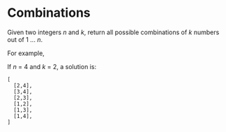 # Combinations

Given two integers *n* and *k*, return all possible combinations of *k* numbers out of 1 ... *n*.

For example,

If *n* = 4 and *k* = 2, a solution is:

```
[
  [2,4],
  [3,4],
  [2,3],
  [1,2],
  [1,3],
  [1,4],
]
```
